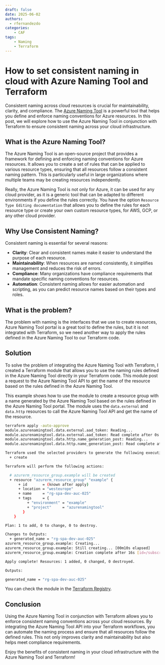 ```yaml
---
draft: false
date: 2025-06-02
authors:
  - rfernandezdo
categories:
    - CAF
tags:
    - Naming
    - Terraform
---
```


# How to set consistent naming in cloud with Azure Naming Tool and Terraform

Consistent naming across cloud resources is crucial for maintainability, clarity, and compliance. The [Azure Naming Tool](https://github.com/mspnp/AzureNamingTool/) is a powerful tool that helps you define and enforce naming conventions for Azure resources. In this post, we will explore how to use the Azure Naming Tool in conjunction with Terraform to ensure consistent naming across your cloud infrastructure.

## What is the Azure Naming Tool?

The Azure Naming Tool is an open-source project that provides a framework for defining and enforcing naming conventions for Azure resources. It allows you to create a set of rules that can be applied to various resource types, ensuring that all resources follow a consistent naming pattern. This is particularly useful in large organizations where multiple teams may be creating resources independently.

Really, the Azure Naming Tool is not only for Azure, it can be used for any cloud provider, as it is a generic tool that can be adapted to different environments if you define the rules correctly. You have the option  `Resource Type Editing documentation` that allows you to define the rules for each resource type or create your own custom resource types, for AWS, GCP, or any other cloud provider. 

## Why Use Consistent Naming?

Consistent naming is essential for several reasons:

- **Clarity**: Clear and consistent names make it easier to understand the purpose of each resource.
- **Maintainability**: When resources are named consistently, it simplifies management and reduces the risk of errors.
- **Compliance**: Many organizations have compliance requirements that mandate specific naming conventions for resources.
- **Automation**: Consistent naming allows for easier automation and scripting, as you can predict resource names based on their types and roles.

## What is the problem?

The problem with naming  is the interfaces that we use to create resources, Azure Naming Tool portal is a great tool to define the rules, but it is not integrated with Terraform, so we need another way to apply the rules defined in the Azure Naming Tool to our Terraform code.


## Solution

To solve the problem of integrating the Azure Naming Tool with Terraform, I created a Terraform module that allows you to use the naming rules defined in the Azure Naming Tool directly in your Terraform code. This module post a request to the Azure Naming Tool API to get the name of the resource based on the rules defined in the Azure Naming Tool.

This example shows how to use the module to create a resource group with a name generated by the Azure Naming Tool based on the rules defined in the Azure Naming Tool portal. The module uses the `data.external` and `data.http` resources to call the Azure Naming Tool API and get the name of the resource.

```bash
terraform apply -auto-approve
module.azurenamingtool.data.external.aad_token: Reading...
module.azurenamingtool.data.external.aad_token: Read complete after 0s [id=-]
module.azurenamingtool.data.http.name_generation_post: Reading...
module.azurenamingtool.data.http.name_generation_post: Read complete after 1s [id=https://azurenamingtool.azurewebsites.net/api/ResourceNamingRequests/RequestName]

Terraform used the selected providers to generate the following execution plan. Resource actions are indicated with the following symbols:
  + create

Terraform will perform the following actions:

  # azurerm_resource_group.example will be created
  + resource "azurerm_resource_group" "example" {
      + id       = (known after apply)
      + location = "westeurope"
      + name     = "rg-spa-dev-auc-025"
      + tags     = {
          + "environment" = "example"
          + "project"     = "azurenamingtool"
        }
    }

Plan: 1 to add, 0 to change, 0 to destroy.

Changes to Outputs:
  + generated_name = "rg-spa-dev-auc-025"
azurerm_resource_group.example: Creating...
azurerm_resource_group.example: Still creating... [00m10s elapsed]
azurerm_resource_group.example: Creation complete after 16s [id=/subscriptions/000000-0000-0000-0000-000000000000/resourceGroups/rg-spa-dev-auc-025]

Apply complete! Resources: 1 added, 0 changed, 0 destroyed.

Outputs:

generated_name = "rg-spa-dev-auc-025"
```

You can check the module in the [Terraform Registry](https://registry.terraform.io/modules/rfernandezdo/azurenamingtoolapi/azure/latest).

## Conclusion

Using the Azure Naming Tool in conjunction with Terraform allows you to enforce consistent naming conventions across your cloud resources. By integrating the Azure Naming Tool API into your Terraform workflows, you can automate the naming process and ensure that all resources follow the defined rules. This not only improves clarity and maintainability but also helps meet compliance requirements.

Enjoy the benefits of consistent naming in your cloud infrastructure with the Azure Naming Tool and Terraform!